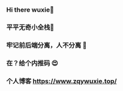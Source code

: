 ### Hi there  wuxie👋
### 平平无奇小全栈🤡
### 牢记前后端分离，人不分离 🥴
### 在？给个内推码 😍
### 个人博客 https://www.zqywuxie.top/ 
<!--
**zqywuxie/zqywuxie** is a ✨ _special_ ✨ repository because its `README.md` (this file) appears on your GitHub profile.

Here are some ideas to get you started:

- 🔭 I’m currently working on ...
- 🌱 I’m currently learning ...
- 👯 I’m looking to collaborate on ...
- 🤔 I’m looking for help with ...
- 💬 Ask me about ...
- 📫 How to reach me: ...
- 😄 Pronouns: ...
- ⚡ Fun fact: ...
-->
